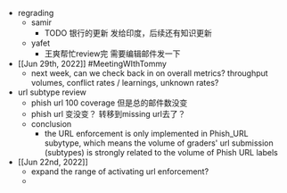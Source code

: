 - regrading
	- samir
		- TODO 银行的更新 发给印度，后续还有知识更新
	- yafet
		- 王爽帮忙review完 需要编辑邮件发一下
- [[Jun 29th, 2022]] #MeetingWIthTommy
	- next week, can we check back in on overall metrics? throughput volumes, conflict rates / learnings, unknown rates?
- url subtype review
	- phish url 100 coverage 但是总的邮件数没变
	- phish url 变没变？ 转移到missing url去了？
	- conclusion
		- the URL enforcement is only implemented in Phish_URL subytype, which means the volume of graders' url submission (subtypes) is strongly related to the volume of Phish URL labels
- [[Jun 22nd, 2022]]
	- expand the range of activating url enforcement?
	-